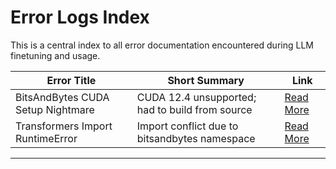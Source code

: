 # Error Logs Index

This is a central index to all error documentation encountered during LLM finetuning and usage.

| Error Title                             | Short Summary                                | Link                             |
|---------------------------------------|----------------------------------------------|---------------------------------|
| BitsAndBytes CUDA Setup Nightmare      | CUDA 12.4 unsupported; had to build from source | [Read More](./errors/bitsandbytes-cuda-setup.md) |
| Transformers Import RuntimeError       | Import conflict due to bitsandbytes namespace | [Read More](./errors/huggingface-transformers-import-error.md) |

---
